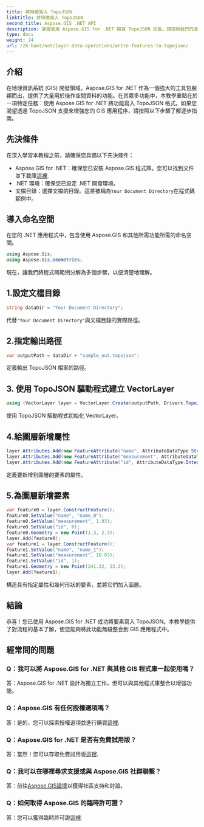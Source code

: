 ```yaml
---
title: 將特徵寫入 TopoJSON
linktitle: 將特徵寫入 TopoJSON
second_title: Aspose.GIS .NET API
description: 掌握使用 Aspose.GIS for .NET 撰寫 TopoJSON 功能。請按照我們的逐步教學進行操作。提升您的 GIS 應用程式。
type: docs
weight: 24
url: /zh-hant/net/layer-data-operations/write-features-to-topojson/
---
```

## 介紹
在地理資訊系統 (GIS) 開發領域，Aspose.GIS for .NET 作為一個強大的工具包脫穎而出，提供了大量用於操作空間資料的功能。在其眾多功能中，本教學重點在於一項特定任務：使用 Aspose.GIS for .NET 將功能寫入 TopoJSON 格式。如果您渴望透過 TopoJSON 支援來增強您的 GIS 應用程序，請按照以下步驟了解逐步指南。
## 先決條件
在深入學習本教程之前，請確保您具備以下先決條件：
-  Aspose.GIS for .NET：確保您已安裝 Aspose.GIS 程式庫。您可以找到文件並下載庫[這裡](https://reference.aspose.com/gis/net/).
- .NET 環境：確保您已設定 .NET 開發環境。
- 文檔目錄：選擇文檔的目錄。這將被稱為`Your Document Directory`在程式碼範例中。
## 導入命名空間
在您的 .NET 應用程式中，包含使用 Aspose.GIS 和其他所需功能所需的命名空間。
```csharp
using Aspose.Gis;
using Aspose.Gis.Geometries;
```
現在，讓我們將程式碼範例分解為多個步驟，以便清楚地理解。
## 1.設定文檔目錄
```csharp
string dataDir = "Your Document Directory";
```
代替`"Your Document Directory"`與文檔目錄的實際路徑。
## 2.指定輸出路徑
```csharp
var outputPath = dataDir + "sample_out.topojson";
```
定義輸出 TopoJSON 檔案的路徑。
## 3. 使用 TopoJSON 驅動程式建立 VectorLayer
```csharp
using (VectorLayer layer = VectorLayer.Create(outputPath, Drivers.TopoJson))
```
使用 TopoJSON 驅動程式初始化 VectorLayer。
## 4.給圖層新增屬性
```csharp
layer.Attributes.Add(new FeatureAttribute("name", AttributeDataType.String));
layer.Attributes.Add(new FeatureAttribute("measurement", AttributeDataType.Double));
layer.Attributes.Add(new FeatureAttribute("id", AttributeDataType.Integer));
```
定義要新增到圖層的要素的屬性。
## 5.為圖層新增要素
```csharp
var feature0 = layer.ConstructFeature();
feature0.SetValue("name", "name_0");
feature0.SetValue("measurement", 1.03);
feature0.SetValue("id", 0);
feature0.Geometry = new Point(1.3, 2.3);
layer.Add(feature0);
var feature1 = layer.ConstructFeature();
feature1.SetValue("name", "name_1");
feature1.SetValue("measurement", 10.03);
feature1.SetValue("id", 1);
feature1.Geometry = new Point(241.32, 23.2);
layer.Add(feature1);
```
構造具有指定屬性和幾何形狀的要素，並將它們加入圖層。
## 結論
恭喜！您已使用 Aspose.GIS for .NET 成功將要素寫入 TopoJSON。本教學提供了對流程的基本了解，使您能夠將此功能無縫整合到 GIS 應用程式中。
## 經常問的問題
### Q：我可以將 Aspose.GIS for .NET 與其他 GIS 程式庫一起使用嗎？
答：Aspose.GIS for .NET 設計為獨立工作，但可以與其他程式庫整合以增強功能。
### Q：Aspose.GIS 有任何授權選項嗎？
答：是的，您可以探索授權選項並進行購買[這裡](https://purchase.aspose.com/buy).
### Q：Aspose.GIS for .NET 是否有免費試用版？
答：當然！您可以存取免費試用版[這裡](https://releases.aspose.com/).
### Q：我可以在哪裡尋求支援或與 Aspose.GIS 社群聯繫？
答：前往[Aspose.GIS論壇](https://forum.aspose.com/c/gis/33)以獲得社區支持和討論。
### Q：如何取得 Aspose.GIS 的臨時許可證？
答：您可以獲得臨時許可證[這裡](https://purchase.aspose.com/temporary-license/).
